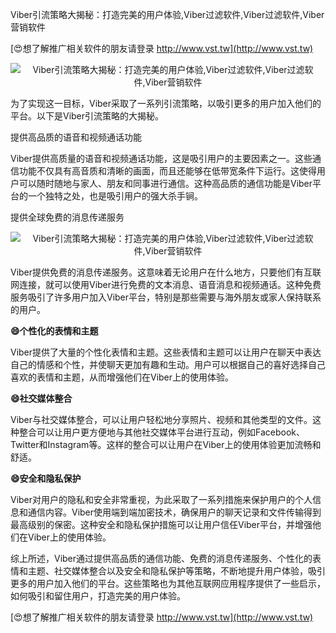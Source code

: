 Viber引流策略大揭秘：打造完美的用户体验,Viber过滤软件,Viber过滤软件,Viber营销软件

[😍想了解推广相关软件的朋友请登录 http://www.vst.tw](http://www.vst.tw)

 <center><img src="https://vst.tw/MP4/tuiguang/png/3.png" alt="Viber引流策略大揭秘：打造完美的用户体验,Viber过滤软件,Viber过滤软件,Viber营销软件"></center>

为了实现这一目标，Viber采取了一系列引流策略，以吸引更多的用户加入他们的平台。以下是Viber引流策略的大揭秘。

提供高品质的语音和视频通话功能

Viber提供高质量的语音和视频通话功能，这是吸引用户的主要因素之一。这些通信功能不仅具有高音质和清晰的画面，而且还能够在低带宽条件下运行。这使得用户可以随时随地与家人、朋友和同事进行通信。这种高品质的通信功能是Viber平台的一个独特之处，也是吸引用户的强大杀手锏。

提供全球免费的消息传递服务

 <center><img src="https://vst.tw/MP4/tuiguang/png/5.png" alt="Viber引流策略大揭秘：打造完美的用户体验,Viber过滤软件,Viber过滤软件,Viber营销软件"></center>

Viber提供免费的消息传递服务。这意味着无论用户在什么地方，只要他们有互联网连接，就可以使用Viber进行免费的文本消息、语音消息和视频通话。这种免费服务吸引了许多用户加入Viber平台，特别是那些需要与海外朋友或家人保持联系的用户。

**😄个性化的表情和主题**

Viber提供了大量的个性化表情和主题。这些表情和主题可以让用户在聊天中表达自己的情感和个性，并使聊天更加有趣和生动。用户可以根据自己的喜好选择自己喜欢的表情和主题，从而增强他们在Viber上的使用体验。

**😄社交媒体整合**

Viber与社交媒体整合，可以让用户轻松地分享照片、视频和其他类型的文件。这种整合可以让用户更方便地与其他社交媒体平台进行互动，例如Facebook、Twitter和Instagram等。这样的整合可以让用户在Viber上的使用体验更加流畅和舒适。

**😄安全和隐私保护**

Viber对用户的隐私和安全非常重视，为此采取了一系列措施来保护用户的个人信息和通信内容。Viber使用端到端加密技术，确保用户的聊天记录和文件传输得到最高级别的保密。这种安全和隐私保护措施可以让用户信任Viber平台，并增强他们在Viber上的使用体验。

综上所述，Viber通过提供高品质的通信功能、免费的消息传递服务、个性化的表情和主题、社交媒体整合以及安全和隐私保护等策略，不断地提升用户体验，吸引更多的用户加入他们的平台。这些策略也为其他互联网应用程序提供了一些启示，如何吸引和留住用户，打造完美的用户体验。

[😍想了解推广相关软件的朋友请登录 http://www.vst.tw](http://www.vst.tw)



